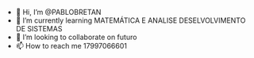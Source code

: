 - 👋 Hi, I’m @PABLOBRETAN
- 🌱 I’m currently learning MATEMÁTICA E ANALISE DESELVOLVIMENTO DE SISTEMAS
- 💞️ I’m looking to collaborate on futuro
- 📫 How to reach me 17997066601

<!---
PABLOBRETAN/PABLOBRETAN is a ✨ special ✨ repository because its `README.md` (this file) appears on your GitHub profile.
You can click the Preview link to take a look at your changes.
--->
